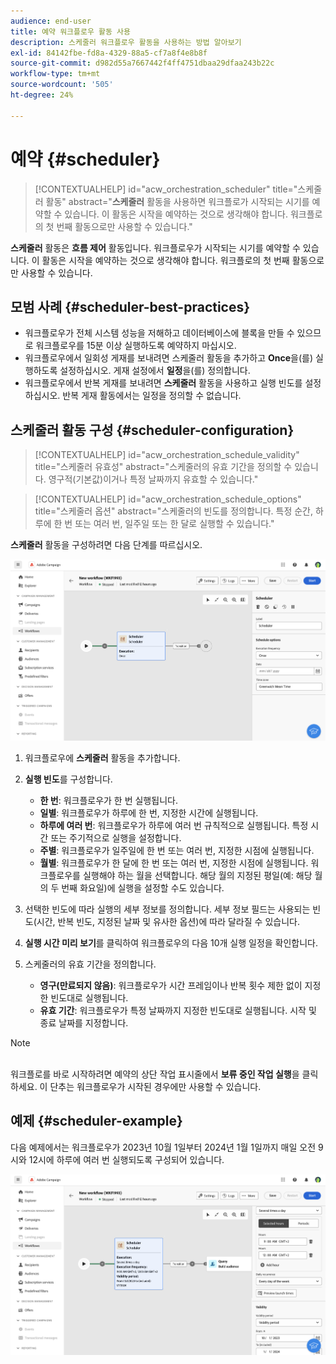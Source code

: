 ```yaml
---
audience: end-user
title: 예약 워크플로우 활동 사용
description: 스케줄러 워크플로우 활동을 사용하는 방법 알아보기
exl-id: 84142fbe-fd8a-4329-88a5-cf7a8f4e8b8f
source-git-commit: d982d55a7667442f4ff4751dbaa29dfaa243b22c
workflow-type: tm+mt
source-wordcount: '505'
ht-degree: 24%

---
```


# 예약 {#scheduler}

>[!CONTEXTUALHELP]
>id="acw_orchestration_scheduler"
>title="스케줄러 활동"
>abstract="**스케줄러** 활동을 사용하면 워크플로가 시작되는 시기를 예약할 수 있습니다. 이 활동은 시작을 예약하는 것으로 생각해야 합니다. 워크플로의 첫 번째 활동으로만 사용할 수 있습니다."

**스케줄러** 활동은 **흐름 제어** 활동입니다. 워크플로우가 시작되는 시기를 예약할 수 있습니다. 이 활동은 시작을 예약하는 것으로 생각해야 합니다. 워크플로의 첫 번째 활동으로만 사용할 수 있습니다.

## 모범 사례 {#scheduler-best-practices}

* 워크플로우가 전체 시스템 성능을 저해하고 데이터베이스에 블록을 만들 수 있으므로 워크플로우를 15분 이상 실행하도록 예약하지 마십시오.
* 워크플로우에서 일회성 게재를 보내려면 스케줄러 활동을 추가하고 **Once**&#x200B;을(를) 실행하도록 설정하십시오. 게재 설정에서 **일정**&#x200B;을(를) 정의합니다.
* 워크플로우에서 반복 게재를 보내려면 **스케줄러** 활동을 사용하고 실행 빈도를 설정하십시오. 반복 게재 활동에서는 일정을 정의할 수 없습니다.

## 스케줄러 활동 구성 {#scheduler-configuration}

>[!CONTEXTUALHELP]
>id="acw_orchestration_schedule_validity"
>title="스케줄러 유효성"
>abstract="스케줄러의 유효 기간을 정의할 수 있습니다. 영구적(기본값)이거나 특정 날짜까지 유효할 수 있습니다."

>[!CONTEXTUALHELP]
>id="acw_orchestration_schedule_options"
>title="스케줄러 옵션"
>abstract="스케줄러의 빈도를 정의합니다. 특정 순간, 하루에 한 번 또는 여러 번, 일주일 또는 한 달로 실행할 수 있습니다."

**스케줄러** 활동을 구성하려면 다음 단계를 따르십시오.

![스케줄러 활동 구성 인터페이스](../assets/workflow-scheduler.png)

1. 워크플로우에 **스케줄러** 활동을 추가합니다.

1. **실행 빈도**&#x200B;를 구성합니다.

   * **한 번**: 워크플로우가 한 번 실행됩니다.
   * **일별**: 워크플로우가 하루에 한 번, 지정한 시간에 실행됩니다.
   * **하루에 여러 번**: 워크플로우가 하루에 여러 번 규칙적으로 실행됩니다. 특정 시간 또는 주기적으로 실행을 설정합니다.
   * **주별**: 워크플로우가 일주일에 한 번 또는 여러 번, 지정한 시점에 실행됩니다.
   * **월별**: 워크플로우가 한 달에 한 번 또는 여러 번, 지정한 시점에 실행됩니다. 워크플로우를 실행해야 하는 월을 선택합니다. 해당 월의 지정된 평일(예: 해당 월의 두 번째 화요일)에 실행을 설정할 수도 있습니다.

1. 선택한 빈도에 따라 실행의 세부 정보를 정의합니다. 세부 정보 필드는 사용되는 빈도(시간, 반복 빈도, 지정된 날짜 및 유사한 옵션)에 따라 달라질 수 있습니다.

1. **실행 시간 미리 보기**&#x200B;를 클릭하여 워크플로우의 다음 10개 실행 일정을 확인합니다.

1. 스케줄러의 유효 기간을 정의합니다.

   * **영구(만료되지 않음)**: 워크플로우가 시간 프레임이나 반복 횟수 제한 없이 지정한 빈도대로 실행됩니다.
   * **유효 기간**: 워크플로우가 특정 날짜까지 지정한 빈도대로 실행됩니다. 시작 및 종료 날짜를 지정합니다.

>[!NOTE]
>\
>워크플로를 바로 시작하려면 예약의 상단 작업 표시줄에서 **보류 중인 작업 실행**&#x200B;을 클릭하세요. 이 단추는 워크플로우가 시작된 경우에만 사용할 수 있습니다.

## 예제 {#scheduler-example}

다음 예제에서는 워크플로우가 2023년 10월 1일부터 2024년 1월 1일까지 매일 오전 9시와 12시에 하루에 여러 번 실행되도록 구성되어 있습니다.

![스케줄러 활동 예제 구성](../assets/workflow-scheduler2.png)
